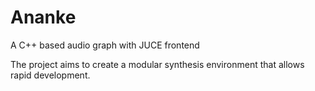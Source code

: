 Ananke
======

A C++ based audio graph with JUCE frontend

The project aims to create a modular synthesis environment that allows rapid development.
